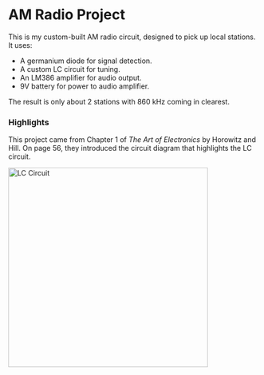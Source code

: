 # AM Radio Project

This is my custom-built AM radio circuit, designed to pick up local stations. It uses:

- A germanium diode for signal detection.
- A custom LC circuit for tuning.
- An LM386 amplifier for audio output.
- 9V battery for power to audio amplifier.

The result is only about 2 stations with 860 kHz coming in clearest. 

### Highlights
This project came from Chapter 1 of *The Art of Electronics* by Horowitz and Hill. On page 56, they introduced the circuit diagram that highlights the LC circuit.

<img src="media/IMG_8498.HEIC" alt="LC Circuit" width="400">

